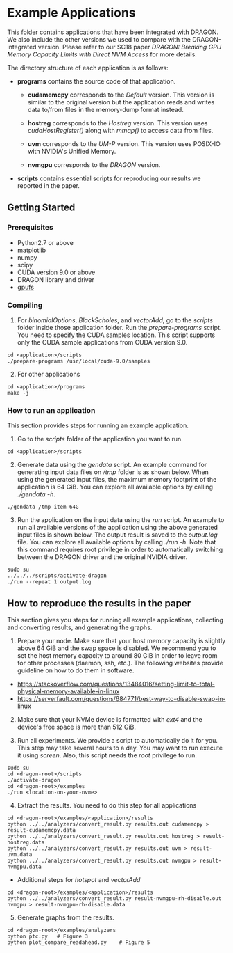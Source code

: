# Example Applications

This folder contains applications that have been integrated with DRAGON. We also
include the other versions we used to compare with the DRAGON-integrated
version. Please refer to our SC18 paper *DRAGON:
Breaking GPU Memory Capacity Limits with Direct NVM Access* for more details.

The directory structure of each application is as follows:

* **programs** contains the source code of that application.

    * **cudamemcpy** corresponds to the *Default* version. This version is
similar to the original version but the application reads and writes data
to/from files in the memory-dump format instead.

    * **hostreg** corresponds to the *Hostreg* version. This version uses
*cudaHostRegister()* along with *mmap()* to access data from files.

    * **uvm** corresponds to the *UM-P* version. This version uses POSIX-IO with
NVIDIA's Unified Memory.

    * **nvmgpu** corresponds to the *DRAGON* version.

* **scripts** contains essential scripts for reproducing our results we reported
in the paper.

## Getting Started

### Prerequisites

* Python2.7 or above
* matplotlib
* numpy
* scipy
* CUDA version 9.0 or above
* DRAGON library and driver
* [gpufs](https://github.com/gpufs/gpufs)

### Compiling

1. For *binomialOptions*, *BlackScholes*, and *vectorAdd*, go to the *scripts*
folder inside those application folder. Run the *prepare-programs* script. You
need to specify the CUDA samples location. This script supports only the CUDA
sample applications from CUDA version 9.0.

```
cd <application>/scripts
./prepare-programs /usr/local/cuda-9.0/samples
```

2. For other applications

```
cd <application>/programs
make -j
```

### How to run an application

This section provides steps for running an example application.

1. Go to the *scripts* folder of the application you want to run.

```
cd <application>/scripts
```

2. Generate data using the *gendata* script. An example command for generating
input data files on
*/tmp* folder is as shown below. When using the generated input files, the
maximum memory footprint of the application is 64 GiB. You can explore all
available options by calling *./gendata -h*.

```
./gendata /tmp item 64G
```

3. Run the application on the input data using the *run* script. An example to
run all available versions of the application using the above generated input
files is shown below. The output result is saved to the *output.log* file. You
can explore all available options by calling *./run -h*. Note that this command
requires root privilege in order to automatically switching between the DRAGON
driver and the original NVIDIA driver.

```
sudo su
../../../scripts/activate-dragon
./run --repeat 1 output.log
```

## How to reproduce the results in the paper

This section gives you steps for running all example applications, collecting
and converting results, and generating the graphs.

1. Prepare your node. Make sure that your host memory capacity is slightly above
64 GiB and the swap space is disabled. We recommend you to set the host memory
capacity to around 80 GiB in order to leave room for other processes (daemon,
ssh, etc.). The following websites provide guideline on how to do them in
software.

* https://stackoverflow.com/questions/13484016/setting-limit-to-total-physical-memory-available-in-linux
* https://serverfault.com/questions/684771/best-way-to-disable-swap-in-linux

2. Make sure that your NVMe device is formatted with *ext4* and the device's
free space is more than 512 GiB.

3. Run all experiments. We provide a script to automatically do it for you. This
step may take several hours to a day. You may want to run execute it using
*screen*. Also, this script needs the *root* privilege to run.

```
sudo su
cd <dragon-root>/scripts
./activate-dragon
cd <dragon-root>/examples
./run <location-on-your-nvme>
```

4. Extract the results. You need to do this step for all applications

```
cd <dragon-root>/examples/<application>/results
python ../../analyzers/convert_result.py results.out cudamemcpy > result-cudamemcpy.data
python ../../analyzers/convert_result.py results.out hostreg > result-hostreg.data
python ../../analyzers/convert_result.py results.out uvm > result-uvm.data
python ../../analyzers/convert_result.py results.out nvmgpu > result-nvmgpu.data
```

* Additional steps for *hotspot* and *vectorAdd*

```
cd <dragon-root>/examples/<application>/results
python ../../analyzers/convert_result.py result-nvmgpu-rh-disable.out nvmgpu > result-nvmgpu-rh-disable.data
```

5. Generate graphs from the results.

```
cd <dragon-root>/examples/analyzers
python ptc.py   # Figure 3
python plot_compare_readahead.py    # Figure 5
```
